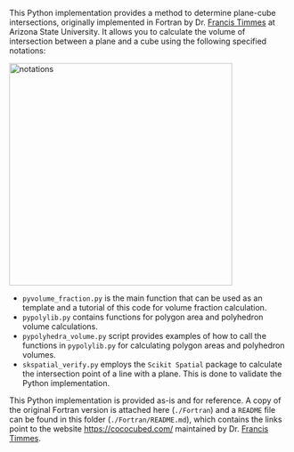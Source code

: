 This Python implementation provides a method to determine plane-cube intersections, originally implemented in Fortran by Dr. [Francis Timmes](https://search.asu.edu/profile/1096683) at Arizona State University. It allows you to calculate the volume of intersection between a plane and a cube using the following specified notations: 

<img src="[drawing.jpg](https://github.com/binyang424/plane-cube-intersection/blob/db0c73025d4e04192d9e3891023a52efcd86455d/111.jpeg)" alt="notations" style="width:400px;"/>

- `pyvolume_fraction.py` is the main function that can be used as an template and a tutorial of this code for volume fraction calculation.
- `pypolylib.py` contains functions for polygon area and polyhedron volume calculations.
- `pypolyhedra_volume.py` script provides examples of how to call the functions in `pypolylib.py` for calculating polygon areas and polyhedron volumes.
- `skspatial_verify.py` employs the `Scikit Spatial` package to calculate the intersection point of a line with a plane. This is done to validate the Python implementation.

This Python implementation is provided as-is and for reference. A copy of the original Fortran version is attached here (`./Fortran`) and a `README` file can be found in this folder (`./Fortran/README.md`), which contains the links point to the website  https://cococubed.com/ maintained by Dr. [Francis Timmes](https://search.asu.edu/profile/1096683).
